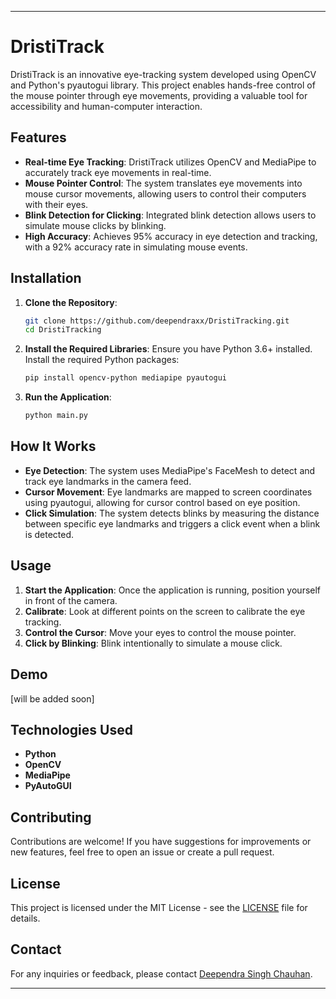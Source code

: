 
---

# DristiTrack

DristiTrack is an innovative eye-tracking system developed using OpenCV and Python's pyautogui library. This project enables hands-free control of the mouse pointer through eye movements, providing a valuable tool for accessibility and human-computer interaction.

## Features

- **Real-time Eye Tracking**: DristiTrack utilizes OpenCV and MediaPipe to accurately track eye movements in real-time.
- **Mouse Pointer Control**: The system translates eye movements into mouse cursor movements, allowing users to control their computers with their eyes.
- **Blink Detection for Clicking**: Integrated blink detection allows users to simulate mouse clicks by blinking.
- **High Accuracy**: Achieves 95% accuracy in eye detection and tracking, with a 92% accuracy rate in simulating mouse events.

## Installation

1. **Clone the Repository**:
   ```bash
   git clone https://github.com/deependraxx/DristiTracking.git
   cd DristiTracking
   ```

2. **Install the Required Libraries**:
   Ensure you have Python 3.6+ installed. Install the required Python packages:
   ```bash
   pip install opencv-python mediapipe pyautogui
   ```

3. **Run the Application**:
   ```bash
   python main.py
   ```

## How It Works

- **Eye Detection**: The system uses MediaPipe's FaceMesh to detect and track eye landmarks in the camera feed.
- **Cursor Movement**: Eye landmarks are mapped to screen coordinates using pyautogui, allowing for cursor control based on eye position.
- **Click Simulation**: The system detects blinks by measuring the distance between specific eye landmarks and triggers a click event when a blink is detected.

## Usage

1. **Start the Application**: Once the application is running, position yourself in front of the camera.
2. **Calibrate**: Look at different points on the screen to calibrate the eye tracking.
3. **Control the Cursor**: Move your eyes to control the mouse pointer.
4. **Click by Blinking**: Blink intentionally to simulate a mouse click.

## Demo

[will be added soon]

## Technologies Used

- **Python**
- **OpenCV**
- **MediaPipe**
- **PyAutoGUI**

## Contributing

Contributions are welcome! If you have suggestions for improvements or new features, feel free to open an issue or create a pull request.

## License

This project is licensed under the MIT License - see the [LICENSE](LICENSE) file for details.

## Contact

For any inquiries or feedback, please contact [Deependra Singh Chauhan](mailto:deependrasingh404e@gmail.com).

---
